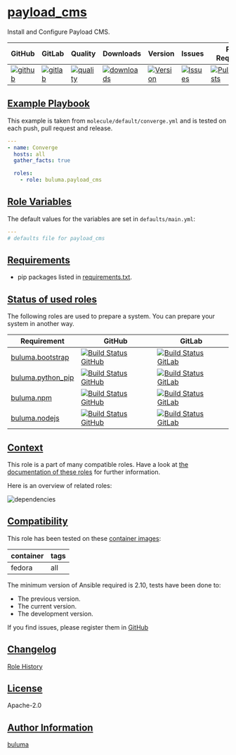 # [payload_cms](#payload_cms)

Install and Configure Payload CMS.

|GitHub|GitLab|Quality|Downloads|Version|Issues|Pull Requests|
|------|------|-------|---------|-------|------|-------------|
|[![github](https://github.com/buluma/ansible-role-payload_cms/workflows/Ansible%20Molecule/badge.svg)](https://github.com/buluma/ansible-role-payload_cms/actions)|[![gitlab](https://gitlab.com/buluma/ansible-role-payload_cms/badges/master/pipeline.svg)](https://gitlab.com/buluma/ansible-role-payload_cms)|[![quality](https://img.shields.io/ansible/quality/)](https://galaxy.ansible.com/buluma/payload_cms)|[![downloads](https://img.shields.io/ansible/role/d/)](https://galaxy.ansible.com/buluma/payload_cms)|[![Version](https://img.shields.io/github/release/buluma/ansible-role-payload_cms.svg)](https://github.com/buluma/ansible-role-payload_cms/releases/)|[![Issues](https://img.shields.io/github/issues/buluma/ansible-role-payload_cms.svg)](https://github.com/buluma/ansible-role-payload_cms/issues/)|[![PullRequests](https://img.shields.io/github/issues-pr-closed-raw/buluma/ansible-role-payload_cms.svg)](https://github.com/buluma/ansible-role-payload_cms/pulls/)|

## [Example Playbook](#example-playbook)

This example is taken from `molecule/default/converge.yml` and is tested on each push, pull request and release.
```yaml
---
- name: Converge
  hosts: all
  gather_facts: true

  roles:
    - role: buluma.payload_cms
```


## [Role Variables](#role-variables)

The default values for the variables are set in `defaults/main.yml`:
```yaml
---
# defaults file for payload_cms
```

## [Requirements](#requirements)

- pip packages listed in [requirements.txt](https://github.com/buluma/ansible-role-payload_cms/blob/main/requirements.txt).

## [Status of used roles](#status-of-requirements)

The following roles are used to prepare a system. You can prepare your system in another way.

| Requirement | GitHub | GitLab |
|-------------|--------|--------|
|[buluma.bootstrap](https://galaxy.ansible.com/buluma/bootstrap)|[![Build Status GitHub](https://github.com/buluma/ansible-role-bootstrap/workflows/Ansible%20Molecule/badge.svg)](https://github.com/buluma/ansible-role-bootstrap/actions)|[![Build Status GitLab ](https://gitlab.com/buluma/ansible-role-bootstrap/badges/master/pipeline.svg)](https://gitlab.com/buluma/ansible-role-bootstrap)|
|[buluma.python_pip](https://galaxy.ansible.com/buluma/python_pip)|[![Build Status GitHub](https://github.com/buluma/ansible-role-python_pip/workflows/Ansible%20Molecule/badge.svg)](https://github.com/buluma/ansible-role-python_pip/actions)|[![Build Status GitLab ](https://gitlab.com/buluma/ansible-role-python_pip/badges/master/pipeline.svg)](https://gitlab.com/buluma/ansible-role-python_pip)|
|[buluma.npm](https://galaxy.ansible.com/buluma/npm)|[![Build Status GitHub](https://github.com/buluma/ansible-role-npm/workflows/Ansible%20Molecule/badge.svg)](https://github.com/buluma/ansible-role-npm/actions)|[![Build Status GitLab ](https://gitlab.com/buluma/ansible-role-npm/badges/master/pipeline.svg)](https://gitlab.com/buluma/ansible-role-npm)|
|[buluma.nodejs](https://galaxy.ansible.com/buluma/nodejs)|[![Build Status GitHub](https://github.com/buluma/ansible-role-nodejs/workflows/Ansible%20Molecule/badge.svg)](https://github.com/buluma/ansible-role-nodejs/actions)|[![Build Status GitLab ](https://gitlab.com/buluma/ansible-role-nodejs/badges/master/pipeline.svg)](https://gitlab.com/buluma/ansible-role-nodejs)|

## [Context](#context)

This role is a part of many compatible roles. Have a look at [the documentation of these roles](https://buluma.github.io/) for further information.

Here is an overview of related roles:

![dependencies](https://raw.githubusercontent.com/buluma/ansible-role-payload_cms/png/requirements.png "Dependencies")

## [Compatibility](#compatibility)

This role has been tested on these [container images](https://hub.docker.com/u/buluma):

|container|tags|
|---------|----|
|fedora|all|

The minimum version of Ansible required is 2.10, tests have been done to:

- The previous version.
- The current version.
- The development version.



If you find issues, please register them in [GitHub](https://github.com/buluma/ansible-role-payload_cms/issues)

## [Changelog](#changelog)

[Role History](https://github.com/buluma/ansible-role-payload_cms/blob/master/CHANGELOG.md)

## [License](#license)

Apache-2.0

## [Author Information](#author-information)

[buluma](https://buluma.github.io/)
